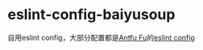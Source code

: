# eslint-config-baiyusoup

自用eslint config，大部分配置都是[Antfu Fu](https://github.com/antfu/)的[eslint config](https://github.com/antfu/eslint-config)
